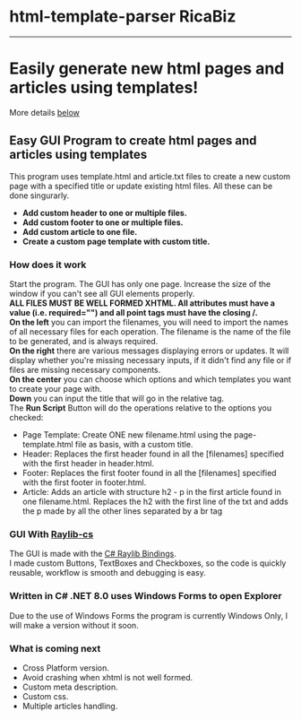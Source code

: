 # html-template-parser RicaBiz
<hr />

# Easily generate new html pages and articles using templates!
<p>More details <a href="#details">below</a></p>

## Easy GUI Program to create html pages and articles using templates
<p>This program uses template.html and article.txt files to create a new custom page with a specified title or update existing html files. All these can be done singurarly.
<br />
<ul>
  <li><b>Add custom header to one or multiple files.</b></li>
  <li><b>Add custom footer to one or multiple files.</b></li>
  <li><b>Add custom article to one file.</b></li>
  <li><b>Create a custom page template with custom title.</b></li>
</ul></p>
<h3 id="details">How does it work</h3>
<p>Start the program. The GUI has only one page. Increase the size of the window if you can't see all GUI elements properly.
<br /><strong>ALL FILES MUST BE WELL FORMED XHTML. All attributes must have a value (i.e. required="") and all point tags must have the closing /.</strong>
<br /><b>On the left</b> you can import the filenames, you will need to import the names of all necessary files for each operation. The filename is the name of the file to be generated, and is always required.
<br /><b>On the right</b> there are various messages displaying errors or updates. It will display whether you're missing necessary inputs, if it didn't find any file or if files are missing necessary components.
<br /><b>On the center</b> you can choose which options and which templates you want to create your page with.
<br /><b>Down</b> you can input the title that will go in the relative tag.
<br />The <b>Run Script</b> Button will do the operations relative to the options you checked:
<ul>
  <li>Page Template: Create ONE new filename.html using the page-template.html file as basis, with a custom title.</li>
  <li>Header: Replaces the first header found in all the [filenames] specified with the first header in header.html.</li>
  <li>Footer: Replaces the first footer found in all the [filenames] specified with the first footer in footer.html.</li>
  <li>Article: Adds an article with structure h2 - p in the first article found in one filename.html. Replaces the h2 with the first line of the txt and adds the p made by all the other lines separated by a br tag</li>
</ul></p>

<h3>GUI With <a href="https://github.com/raylib-cs/raylib-cs">Raylib-cs</a></h3>
<p>The GUI is made with the <a href="https://github.com/raylib-cs/raylib-cs">C# Raylib Bindings</a>.
<br />I made custom Buttons, TextBoxes and Checkboxes, so the code is quickly reusable, workflow is smooth and debugging is easy.</p>

### Written in C# .NET 8.0 uses Windows Forms to open Explorer
<p>Due to the use of Windows Forms the program is currently Windows Only, I will make a version without it soon.</p>

### What is coming next
<p><ul>
  <li>Cross Platform version.</li>
  <li>Avoid crashing when xhtml is not well formed.</li>
  <li>Custom meta description.</li>
  <li>Custom css.</li>
  <li>Multiple articles handling.</li>
</ul></p>


